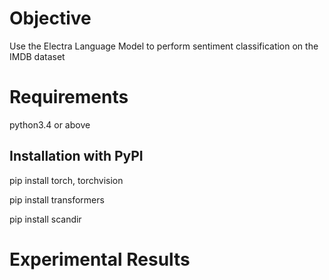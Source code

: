 # Objective

Use the Electra Language Model to perform sentiment classification on the IMDB dataset

# Requirements

python3.4 or above

## Installation with PyPI

pip install torch, torchvision

pip install transformers

pip install scandir

# Experimental Results




